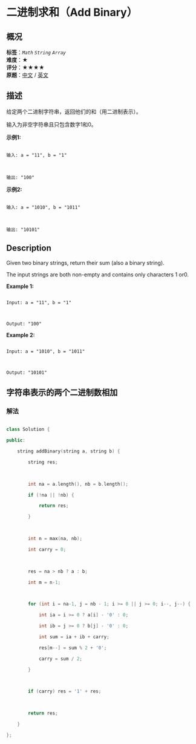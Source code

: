 # 二进制求和（Add Binary）
## 概况
**标签**：*`Math`*  *`String`*  *`Array`*<br>
**难度**：★<br>
**评分**：★★★★<br>
**原题**：[中文](https://leetcode-cn.com/problems/add-binary) / [英文](https://leetcode.com/problems/add-binary)
## 描述

给定两个二进制字符串，返回他们的和（用二进制表示）。



输入为非空字符串且只包含数字1和0。



**示例1:**

```

输入: a = "11", b = "1"



输出: "100"

```



**示例2:**

```

输入: a = "1010", b = "1011"



输出: "10101"

```



## Description

Given two binary strings, return their sum (also a binary string).



The input strings are both non-empty and contains only characters 1 or0.



**Example 1:**

```

Input: a = "11", b = "1"



Output: "100"

```



**Example 2:**

```

Input: a = "1010", b = "1011"



Output: "10101"

```





## 字符串表示的两个二进制数相加

### 解法

```c++

class Solution {

public:

    string addBinary(string a, string b) {

        string res;

        

        int na = a.length(), nb = b.length();

        if (!na || !nb) {

            return res;

        }

        

        int n = max(na, nb);

        int carry = 0;

        

        res = na > nb ? a : b;

        int m = n-1;

        

        for (int i = na-1, j = nb - 1; i >= 0 || j >= 0; i--, j--) {

            int ia = i >= 0 ? a[i] - '0' : 0;

            int ib = j >= 0 ? b[j] - '0' : 0;

            int sum = ia + ib + carry;

            res[m--] = sum % 2 + '0';

            carry = sum / 2;

        }

        

        if (carry) res = '1' + res;

        

        return res;

    }

};

```